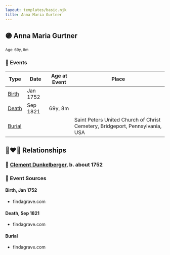 ```yaml
---
layout: templates/basic.njk
title: Anna Maria Gurtner
---
```

## 🟣 Anna Maria Gurtner
<small>Age: 69y, 8m</small>

### 📆 Events

Type | Date | Age at Event | Place
------ | ------ | ------ | ------
[Birth](#event-event-3) | Jan 1752 |  |
[Death](#event-event-4) | Sep 1821 | 69y, 8m |
[Burial](#event-event-5) |  |  | Saint Peters United Church of Christ Cemetery, Bridgeport, Pennsylvania, USA

## 👩‍❤️‍👨 Relationships

### 🔵 [Clement Dunkelberger](/people/7/75287884), b. about 1752

### 📰 Event Sources

#### <a id="event-event-3"></a> Birth, Jan 1752
* findagrave.com

#### <a id="event-event-4"></a> Death, Sep 1821
* findagrave.com

#### <a id="event-event-5"></a> Burial
* findagrave.com